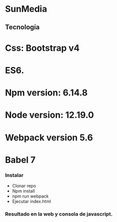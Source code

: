 # SunMedia

## Tecnología
# Css: Bootstrap v4
# ES6.
# Npm version: 6.14.8
# Node version: 12.19.0
# Webpack version  5.6
# Babel 7

### Instalar 
<ul>
  <li>Clonar repo</li>
  <li>Npm install</li>
  <li>npm run webpack</li>
  <li>Ejecutar index.html</li>
</ul>

### Resultado en la web y consola de javascript.



 



 




